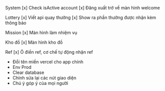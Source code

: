 System
[x] Check isActive account
[x] Đăng xuất trở về màn hình welcome

Lottery
[x] Viết api quay thưởng
[x] Show ra phần thưởng được nhận kèm thông báo

Mission
[x] Màn hình làm nhiệm vụ

Kho đồ
[x] Màn hình kho đồ

Ref
[x] Ô điền ref, cơ chế tự động nhận ref

- Đổi tên miền vercel cho app chính
- Env Prod
- Clear database
- Chỉnh sửa lại các nút giao diện
- Chú ý góp ý của mọi người